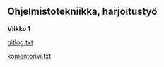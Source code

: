 ## Ohjelmistotekniikka, harjoitustyö

**Viikko 1**

[gitlog.txt](https://github.com/StrappedGlint13/ot-harjoitustyo/blob/master/laskarit/viikko1/gitlog.txt)

[komentorivi.txt](https://github.com/StrappedGlint13/ot-harjoitustyo/blob/master/laskarit/viikko1/komentorivi.txt)
